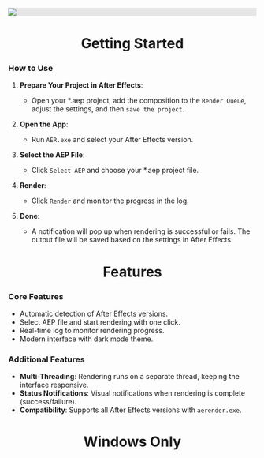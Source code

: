 <p align="center">
  <img style="display: block;-webkit-user-select: none;margin: auto;background-color: hsl(0, 0%, 90%);transition: background-color 300ms;" src="https://i.imgur.com/McmmOeT.png">
</p>

<h1 align="center">Getting Started</h1>

### How to Use

1. **Prepare Your Project in After Effects**:
   - Open your *.aep project, add the composition to the `Render Queue`, adjust the settings, and then `save the project`.

2. **Open the App**:
   - Run `AER.exe` and select your After Effects version.

3. **Select the AEP File**:
   - Click `Select AEP` and choose your *.aep project file.

4. **Render**:
   - Click `Render` and monitor the progress in the log.

5. **Done**:
   - A notification will pop up when rendering is successful or fails. The output file will be saved based on the settings in After Effects.

<h1 align="center">Features</h1>

### Core Features
- Automatic detection of After Effects versions.
- Select AEP file and start rendering with one click.
- Real-time log to monitor rendering progress.
- Modern interface with dark mode theme.

### Additional Features
- **Multi-Threading**: Rendering runs on a separate thread, keeping the interface responsive.
- **Status Notifications**: Visual notifications when rendering is complete (success/failure).
- **Compatibility**: Supports all After Effects versions with `aerender.exe`.

<h1 align="center">Windows Only</h1>
